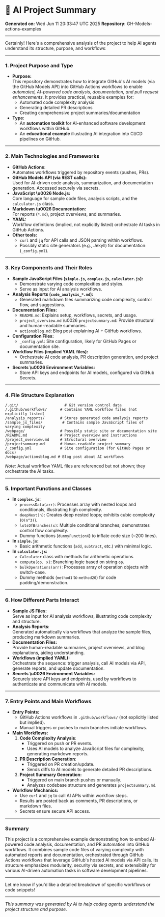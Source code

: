 # 🤖 AI Project Summary

**Generated on:** Wed Jun 11 20:33:47 UTC 2025
**Repository:** GH-Models-actions-examples

---

Certainly! Here's a comprehensive analysis of the project to help AI agents understand its structure, purpose, and workflows:

---

### 1. **Project Purpose and Type**
- **Purpose:**  
  This repository demonstrates how to integrate GitHub's AI models (via the GitHub Models API) into GitHub Actions workflows to enable *automated, AI-powered code analysis, documentation, and pull request enhancements*. It provides practical, reusable examples for:
  - Automated code complexity analysis
  - Generating detailed PR descriptions
  - Creating comprehensive project summaries/documentation
- **Type:**  
  - An **automation toolkit** for AI-enhanced software development workflows within GitHub.
  - An **educational example** illustrating AI integration into CI/CD pipelines on GitHub.

---

### 2. **Main Technologies and Frameworks**
- **GitHub Actions:**  
  Automates workflows triggered by repository events (pushes, PRs).
- **GitHub Models API (via REST calls):**  
  Used for AI-driven code analysis, summarization, and documentation generation. Accessed securely via secrets.
- **JavaScript \u0026 Node.js:**  
  Core language for sample code files, analysis scripts, and the `calculator.js` class.
- **Markdown \u0026 Documentation:**  
  For reports (`*.md`), project overviews, and summaries.
- **YAML:**  
  Workflow definitions (implied, not explicitly listed) orchestrate AI tasks in GitHub Actions.
- **Other tools:**  
  - `curl` and `jq` for API calls and JSON parsing within workflows.
  - Possibly static site generators (e.g., Jekyll) for documentation (`_config.yml`).

---

### 3. **Key Components and Their Roles**
- **Sample JavaScript Files (`simple.js`, `complex.js`, `calculator.js`):**  
  - Demonstrate varying code complexities and styles.
  - Serve as input for AI analysis workflows.
- **Analysis Reports (`code_analysis_*.md`):**  
  - Generated markdown files summarizing code complexity, control flow, and suggestions.
- **Documentation Files:**  
  - `README.md`: Explains setup, workflows, secrets, and usage.
  - `project_overview.md` \u0026 `projectsummary.md`: Provide structural and human-readable summaries.
  - `actionsblog.md`: Blog post explaining AI + GitHub workflows.
- **Configuration Files:**  
  - `_config.yml`: Site configuration, likely for GitHub Pages or documentation site.
- **Workflow Files (implied YAML files):**  
  - Orchestrate AI code analysis, PR description generation, and project summaries.
- **Secrets \u0026 Environment Variables:**  
  - Store API keys and endpoints for AI models, configured via GitHub Secrets.

---

### 4. **File Structure Explanation**
```plaintext
/.git/                     # Git version control data
/.github/workflows/      # Contains YAML workflow files (not explicitly listed)
/analysis_reports/       # Stores generated code analysis reports
/sample_js_files/         # Contains sample JavaScript files of varying complexity
/webpage/                # Possibly static site or documentation site
/README.md               # Project overview and instructions
/project_overview.md     # Structural overview
/projectsummary.md       # Human-readable project summary
/_config.yml             # Site configuration (for GitHub Pages or docs)
/webpage/actionsblog.md # Blog post about AI workflows
```
*Note:* Actual workflow YAML files are referenced but not shown; they orchestrate the AI tasks.

---

### 5. **Important Functions and Classes**
- **In `complex.js`:**  
  - `processData(arr)`: Processes array with nested loops and conditionals, illustrating high complexity.  
  - `deepNest(n)`: Creates deep nested loops; exhibits cubic complexity (`O(n^3)`).  
  - `lotsOfBranches(x)`: Multiple conditional branches; demonstrates control flow complexity.
  - Dummy functions (`dummyFunctionX`) to inflate code size (~200 lines).
- **In `simple.js`:**  
  - Basic arithmetic functions (`add`, `subtract`, etc.) with minimal logic.
- **In `calculator.js`:**  
  - `Calculator` class with methods for arithmetic operations.
  - `compute(op, x)`: Branching logic based on string `op`.
  - `bulkOperations(arr)`: Processes array of operation objects with switch-case.
  - Dummy methods (`method1` to `method20`) for code padding/demonstration.

---

### 6. **How Different Parts Interact**
- **Sample JS Files:**  
  Serve as input for AI analysis workflows, illustrating code complexity and structure.
- **Analysis Reports:**  
  Generated automatically via workflows that analyze the sample files, producing markdown summaries.
- **Documentation Files:**  
  Provide human-readable summaries, project overviews, and blog explanations, aiding understanding.
- **Workflows (implied YAML):**  
  Orchestrate the sequence: trigger analysis, call AI models via API, generate reports, and update documentation.
- **Secrets \u0026 Environment Variables:**  
  Securely store API keys and endpoints, used by workflows to authenticate and communicate with AI models.

---

### 7. **Entry Points and Main Workflows**
- **Entry Points:**  
  - GitHub Actions workflows in `.github/workflows/` (not explicitly listed but implied).  
  - Manual triggers or pushes to main branches initiate workflows.
- **Main Workflows:**  
  1. **Code Complexity Analysis:**  
     - Triggered on push or PR events.  
     - Uses AI models to analyze JavaScript files for complexity, generating markdown reports.
  2. **PR Description Generation:**  
     - Triggered on PR creation/update.  
     - Sends diffs to AI models to generate detailed PR descriptions.
  3. **Project Summary Generation:**  
     - Triggered on main branch pushes or manually.  
     - Analyzes codebase structure and generates `projectsummary.md`.
- **Workflow Mechanics:**  
  - Use `curl` and `jq` to call AI APIs within workflow steps.
  - Results are posted back as comments, PR descriptions, or markdown files.
  - Secrets ensure secure API access.

---

### **Summary**
This project is a comprehensive example demonstrating how to embed AI-powered code analysis, documentation, and PR automation into GitHub workflows. It combines sample code files of varying complexity with automated reports and documentation, orchestrated through GitHub Actions workflows that leverage GitHub's hosted AI models via API calls. Its structure emphasizes modularity, security via secrets, and extensibility for various AI-driven automation tasks in software development pipelines.

---

Let me know if you'd like a detailed breakdown of specific workflows or code snippets!

---

*This summary was generated by AI to help coding agents understand the project structure and purpose.*

